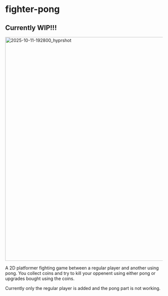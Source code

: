 # fighter-pong
## Currently WIP!!!

<img width="1165" height="715" alt="2025-10-11-192800_hyprshot" src="https://github.com/user-attachments/assets/188819a7-5e63-47c3-89c3-3c442b005a2a" />



A 2D platformer fighting game between a regular player and another using pong. You collect coins and try to kill your oppenent using either pong or upgrades bought using the coins.

Currently only the regular player is added and the pong part is not working.

